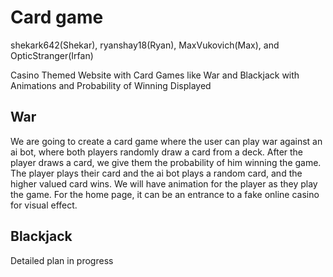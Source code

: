# Card game
shekark642(Shekar), ryanshay18(Ryan), MaxVukovich(Max), and OpticStranger(Irfan)

Casino Themed Website with Card Games like War and Blackjack with Animations and Probability of Winning Displayed

## War
We are going to create a card game where the user can play war against an ai bot, where both players randomly draw a card from a deck. After the player draws a card, we give them the probability of him winning the game. The player plays their card and the ai bot plays a random card, and the higher valued card wins. We will have animation for the player as they play the game. For the home page, it can be an entrance to a fake online casino for visual effect.

## Blackjack
Detailed plan in progress
